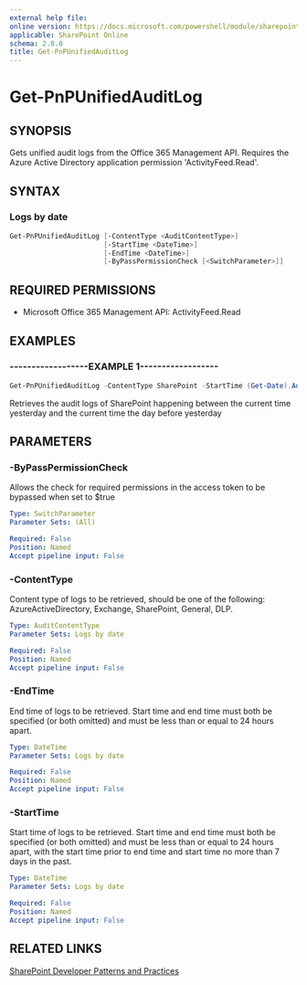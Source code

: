 ```yaml
---
external help file:
online version: https://docs.microsoft.com/powershell/module/sharepoint-pnp/get-pnpunifiedauditlog
applicable: SharePoint Online
schema: 2.0.0
title: Get-PnPUnifiedAuditLog
---
```


# Get-PnPUnifiedAuditLog

## SYNOPSIS
Gets unified audit logs from the Office 365 Management API. Requires the Azure Active Directory application permission 'ActivityFeed.Read'.

## SYNTAX 

### Logs by date
```powershell
Get-PnPUnifiedAuditLog [-ContentType <AuditContentType>]
                       [-StartTime <DateTime>]
                       [-EndTime <DateTime>]
                       [-ByPassPermissionCheck [<SwitchParameter>]]
```

## REQUIRED PERMISSIONS

  * Microsoft Office 365 Management API: ActivityFeed.Read

## EXAMPLES

### ------------------EXAMPLE 1------------------
```powershell
Get-PnPUnifiedAuditLog -ContentType SharePoint -StartTime (Get-Date).AddDays(-1) -EndTime (Get-Date).AddDays(-2)
```

Retrieves the audit logs of SharePoint happening between the current time yesterday and the current time the day before yesterday

## PARAMETERS

### -ByPassPermissionCheck
Allows the check for required permissions in the access token to be bypassed when set to $true

```yaml
Type: SwitchParameter
Parameter Sets: (All)

Required: False
Position: Named
Accept pipeline input: False
```

### -ContentType
Content type of logs to be retrieved, should be one of the following: AzureActiveDirectory, Exchange, SharePoint, General, DLP.

```yaml
Type: AuditContentType
Parameter Sets: Logs by date

Required: False
Position: Named
Accept pipeline input: False
```

### -EndTime
End time of logs to be retrieved. Start time and end time must both be specified (or both omitted) and must be less than or equal to 24 hours apart.

```yaml
Type: DateTime
Parameter Sets: Logs by date

Required: False
Position: Named
Accept pipeline input: False
```

### -StartTime
Start time of logs to be retrieved. Start time and end time must both be specified (or both omitted) and must be less than or equal to 24 hours apart, with the start time prior to end time and start time no more than 7 days in the past.

```yaml
Type: DateTime
Parameter Sets: Logs by date

Required: False
Position: Named
Accept pipeline input: False
```

## RELATED LINKS

[SharePoint Developer Patterns and Practices](https://aka.ms/sppnp)